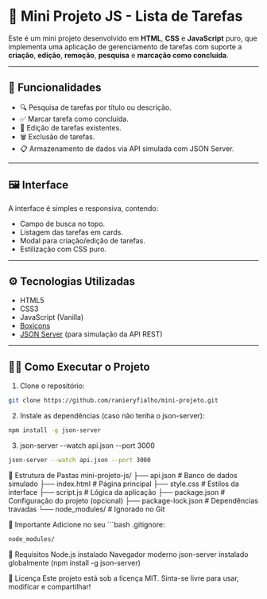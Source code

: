 # 📝 Mini Projeto JS - Lista de Tarefas

Este é um mini projeto desenvolvido em **HTML**, **CSS** e **JavaScript** puro, que implementa uma aplicação de gerenciamento de tarefas com suporte a **criação**, **edição**, **remoção**, **pesquisa** e **marcação como concluída**.

---

## 🚀 Funcionalidades

- 🔍 Pesquisa de tarefas por título ou descrição.
- ✅ Marcar tarefa como concluída.
- 📝 Edição de tarefas existentes.
- 🗑️ Exclusão de tarefas.
- 📋 Armazenamento de dados via API simulada com JSON Server.

---

## 🖼️ Interface

A interface é simples e responsiva, contendo:

- Campo de busca no topo.
- Listagem das tarefas em cards.
- Modal para criação/edição de tarefas.
- Estilização com CSS puro.

---

## ⚙️ Tecnologias Utilizadas

- HTML5
- CSS3
- JavaScript (Vanilla)
- [Boxicons](https://boxicons.com/)
- [JSON Server](https://github.com/typicode/json-server) (para simulação da API REST)

---

## 🧑‍💻 Como Executar o Projeto

1. Clone o repositório:

```bash
git clone https://github.com/ranieryfialho/mini-projeto.git
```

2. Instale as dependências (caso não tenha o json-server):
```bash
npm install -g json-server
```

3. json-server --watch api.json --port 3000
```bash
json-server --watch api.json --port 3000
```

📁 Estrutura de Pastas
mini-projeto-js/
├── api.json           # Banco de dados simulado
├── index.html         # Página principal
├── style.css          # Estilos da interface
├── script.js          # Lógica da aplicação
├── package.json       # Configuração do projeto (opcional)
├── package-lock.json  # Dependências travadas
└── node_modules/      # Ignorado no Git

🛑 Importante
Adicione no seu ```bash .gitignore:

```bash
node_modules/
```

📌 Requisitos
Node.js instalado
Navegador moderno
json-server instalado globalmente (npm install -g json-server)

📄 Licença
Este projeto está sob a licença MIT. Sinta-se livre para usar, modificar e compartilhar!
